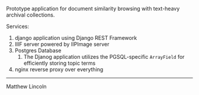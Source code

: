 Prototype application for document similarity browsing with text-heavy archival collections.

Services:

1. django application using Django REST Framework
2. IIIF server powered by IIPImage server
3. Postgres Database
   1. The Djanog application utilizes the PGSQL-specific `ArrayField` for efficiently storing topic terms
4. nginx reverse proxy over everything

---
Matthew Lincoln
